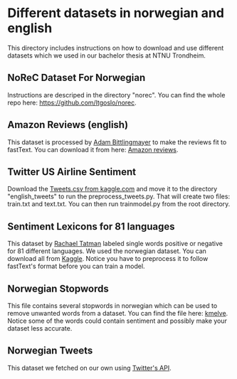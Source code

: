 # Different datasets in norwegian and english
This directory includes instructions on how to download and use different datasets which we used in our bachelor thesis at NTNU Trondheim.

## NoReC Dataset For Norwegian
Instructions are descriped in the directory "norec". 
You can find the whole repo here: https://github.com/ltgoslo/norec.

## Amazon Reviews (english)
This dataset is processed by [Adam Bittlingmayer](https://www.kaggle.com/bittlingmayer) to make the reviews fit to fastText. You can download it from here: [Amazon reviews](https://www.kaggle.com/bittlingmayer/amazonreviews).

## Twitter US Airline Sentiment
Download the [Tweets.csv from kaggle.com](https://www.kaggle.com/crowdflower/twitter-airline-sentiment) and move it to the directory "english_tweets" to run the preprocess_tweets.py. That will create two files: train.txt and text.txt. You can then run trainmodel.py from the root directory.

## Sentiment Lexicons for 81 languages
This dataset by [Rachael Tatman](https://www.kaggle.com/rtatman) labeled single words positive or negative for 81 different languages. We used the norwegian dataset. You can download all from [Kaggle](https://www.kaggle.com/rtatman/sentiment-lexicons-for-81-languages). Notice you have to preprocess it to follow fastText's format before you can train a model. 

## Norwegian Stopwords
This file contains several stopwords in norwegian which can be used to remove unwanted words from a dataset. You can find the file here: [kmelve]( https://gist.github.com/kmelve/8869818). Notice some of the words could contain sentiment and possibly make your dataset less accurate.

## Norwegian Tweets
This dataset we fetched on our own using [Twitter's API](https://developer.twitter.com). 